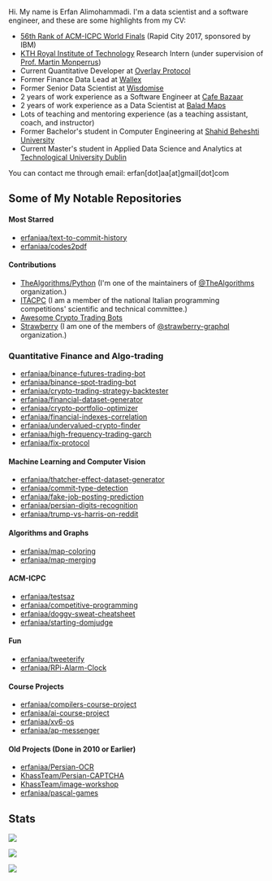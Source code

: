 Hi. My name is Erfan Alimohammadi. I'm a data scientist and a software engineer, and these are some highlights from my CV:

- [56th Rank of ACM-ICPC World Finals](https://icpc.global/ICPCID/0X1FK464JA9X) (Rapid City 2017, sponsored by IBM)
- [KTH Royal Institute of Technology](https://www.kth.se/en) Research Intern (under supervision of [Prof. Martin Monperrus](https://github.com/monperrus))
- Current Quantitative Developer at [Overlay Protocol](https://overlay.market/)
- Former Finance Data Lead at [Wallex](https://wallex.ir/)
- Former Senior Data Scientist at [Wisdomise](https://wisdomise.com/)
- 2 years of work experience as a Software Engineer at [Cafe Bazaar](https://github.com/Cafebazaar)
- 2 years of work experience as a Data Scientist at [Balad Maps](https://github.com/BaladMaps)
- Lots of teaching and mentoring experience (as a teaching assistant, coach, and instructor)
- Former Bachelor's student in Computer Engineering at [Shahid Beheshti University](http://en.sbu.ac.ir/)
- Current Master's student in Applied Data Science and Analytics at [Technological University Dublin](https://tudublin.ie/)

You can contact me through email: erfan[dot]aa[at]gmail[dot]com

## Some of My Notable Repositories

#### Most Starred

- [erfaniaa/text-to-commit-history](https://github.com/erfaniaa/text-to-commit-history)
- [erfaniaa/codes2pdf](https://github.com/erfaniaa/codes2pdf)

#### Contributions

- [TheAlgorithms/Python](https://github.com/TheAlgorithms/Python) (I'm one of the maintainers of [@TheAlgorithms](https://github.com/TheAlgorithms) organization.)
- [ITACPC](https://itacpc.it/) (I am a member of the national Italian programming competitions' scientific and technical committee.)
- [Awesome Crypto Trading Bots](https://github.com/botcrypto-io/awesome-crypto-trading-bots)
- [Strawberry](https://github.com/strawberry-graphql/strawberry) (I am one of the members of [@strawberry-graphql](https://github.com/strawberry-graphql/strawberry) organization.)

### Quantitative Finance and Algo-trading

- [erfaniaa/binance-futures-trading-bot](https://github.com/erfaniaa/binance-futures-trading-bot)
- [erfaniaa/binance-spot-trading-bot](https://github.com/erfaniaa/binance-spot-trading-bot)
- [erfaniaa/crypto-trading-strategy-backtester](https://github.com/erfaniaa/crypto-trading-strategy-backtester)
- [erfaniaa/financial-dataset-generator](https://github.com/erfaniaa/financial-dataset-generator)
- [erfaniaa/crypto-portfolio-optimizer](https://github.com/Erfaniaa/crypto-portfolio-optimizer)
- [erfaniaa/financial-indexes-correlation](https://github.com/erfaniaa/financial-indexes-correlation)
- [erfaniaa/undervalued-crypto-finder](https://github.com/erfaniaa/undervalued-crypto-finder)
- [erfaniaa/high-frequency-trading-garch](https://github.com/erfaniaa/high-frequency-trading-garch)
- [erfaniaa/fix-protocol](https://github.com/erfaniaa/fix-protocol)

#### Machine Learning and Computer Vision

- [erfaniaa/thatcher-effect-dataset-generator](https://github.com/Erfaniaa/thatcher-effect-dataset-generator)
- [erfaniaa/commit-type-detection](https://github.com/Erfaniaa/commit-type-detection)
- [erfaniaa/fake-job-posting-prediction](https://github.com/Erfaniaa/fake-job-posting-prediction)
- [erfaniaa/persian-digits-recognition](https://github.com/Erfaniaa/persian-digits-recognition)
- [erfaniaa/trump-vs-harris-on-reddit](https://github.com/erfaniaa/trump-vs-harris-on-reddit)

#### Algorithms and Graphs

- [erfaniaa/map-coloring](https://github.com/Erfaniaa/map-coloring)
- [erfaniaa/map-merging](https://github.com/Erfaniaa/map-merging)

#### ACM-ICPC

- [erfaniaa/testsaz](https://github.com/Erfaniaa/testsaz)
- [erfaniaa/competitive-programming](https://github.com/Erfaniaa/competitive-programming)
- [erfaniaa/doggy-sweat-cheatsheet](https://github.com/Erfaniaa/doggy-sweat-cheatsheet)
- [erfaniaa/starting-domjudge](https://github.com/Erfaniaa/starting-domjudge)

#### Fun

- [erfaniaa/tweeterify](https://github.com/Erfaniaa/Tweeterify)
- [erfaniaa/RPi-Alarm-Clock](https://github.com/Erfaniaa/RPi-Alarm-Clock)

#### Course Projects

- [erfaniaa/compilers-course-project](https://github.com/Erfaniaa/compilers-course-project)
- [erfaniaa/ai-course-project](https://github.com/Erfaniaa/ai-course-project)
- [erfaniaa/xv6-os](https://github.com/Erfaniaa/xv6-os)
- [erfaniaa/ap-messenger](https://github.com/Erfaniaa/ap-messenger)

#### Old Projects (Done in 2010 or Earlier)

- [erfaniaa/Persian-OCR](https://github.com/Erfaniaa/Persian-OCR)
- [KhassTeam/Persian-CAPTCHA](https://github.com/KhassTeam/Persian-CAPTCHA)
- [KhassTeam/image-workshop](https://github.com/KhassTeam/image-workshop)
- [erfaniaa/pascal-games](https://github.com/erfaniaa/pascal-games)

## Stats

![](https://github-readme-stats.vercel.app/api?username=erfaniaa&show_icons=true&count_private=true&hide_rank=true&hide_border=true&include_all_commits=true&card_width=10)

![](https://greptile-stats.vercel.app/api/widget/Erfaniaa/contributions)

![](https://greptile-stats.vercel.app/api/widget/Erfaniaa/highlights)

